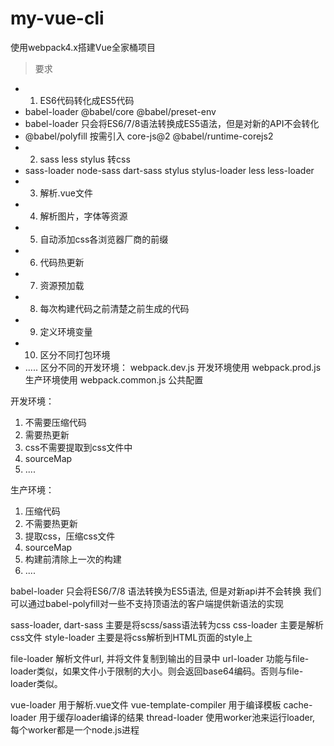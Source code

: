 # my-vue-cli
使用webpack4.x搭建Vue全家桶项目

> 要求
- 1. ES6代码转化成ES5代码
- babel-loader @babel/core @babel/preset-env
- babel-loader 只会将ES6/7/8语法转换成ES5语法，但是对新的API不会转化  
- @babel/polyfill 按需引入 core-js@2 @babel/runtime-corejs2
- 2. sass less stylus 转css
- sass-loader node-sass dart-sass stylus stylus-loader less less-loader
- 3. 解析.vue文件
- 4. 解析图片，字体等资源
- 5. 自动添加css各浏览器厂商的前缀
- 6. 代码热更新
- 7. 资源预加载
- 8. 每次构建代码之前清楚之前生成的代码
- 9. 定义环境变量
- 10. 区分不同打包环境
- .....
区分不同的开发环境：
webpack.dev.js  开发环境使用
webpack.prod.js  生产环境使用
webpack.common.js  公共配置

开发环境：
1. 不需要压缩代码
2. 需要热更新
3. css不需要提取到css文件中
4. sourceMap
5. ....

生产环境：
1. 压缩代码
2. 不需要热更新
3. 提取css，压缩css文件
4. sourceMap
5. 构建前清除上一次的构建
6. ....

babel-loader 只会将ES6/7/8 语法转换为ES5语法, 但是对新api并不会转换
我们可以通过babel-polyfill对一些不支持顶语法的客户端提供新语法的实现

sass-loader, dart-sass 主要是将scss/sass语法转为css
css-loader 主要是解析css文件
style-loader 主要是将css解析到HTML页面的style上

file-loader 解析文件url, 并将文件复制到输出的目录中
url-loader 功能与file-loader类似，如果文件小于限制的大小。则会返回base64编码。否则与file-loader类似。

vue-loader 用于解析.vue文件
vue-template-compiler 用于编译模板
cache-loader 用于缓存loader编译的结果
thread-loader 使用worker池来运行loader, 每个worker都是一个node.js进程